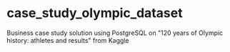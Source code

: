 # case_study_olympic_dataset
Business case study solution using PostgreSQL on "120 years of Olympic history: athletes and results" from Kaggle

